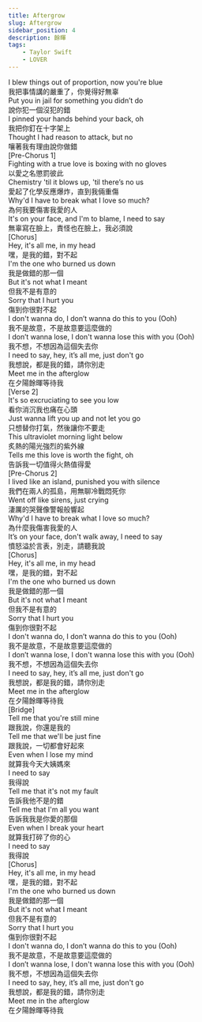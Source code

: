 ```yaml
---
title: Aftergrow
slug: Aftergrow
sidebar_position: 4
description: 餘暉
tags:
    - Taylor Swift
    - LOVER
---
```


I blew things out of proportion, now you're blue  
我把事情講的嚴重了，你覺得好無辜  
Put you in jail for something you didn’t do  
說你犯一個沒犯的錯  
I pinned your hands behind your back, oh  
我把你釘在十字架上  
Thought I had reason to attack, but no  
嚷著我有理由說你做錯  
[Pre-Chorus 1]  
Fighting with a true love is boxing with no gloves  
以愛之名懲罰彼此  
Chemistry 'til it blows up, 'til there’s no us  
愛起了化學反應爆炸，直到我倆重傷  
Why'd I have to break what I love so much?  
為何我要傷害我愛的人  
It's on your face, and I'm to blame, I need to say  
無辜寫在臉上，責怪也在臉上，我必須說  
[Chorus]  
Hey, it's all me, in my head  
嘿，是我的錯，對不起  
I'm the one who burned us down  
我是做錯的那一個  
But it's not what I meant  
但我不是有意的  
Sorry that I hurt you  
傷到你很對不起  
I don't wanna do, I don’t wanna do this to you (Ooh)  
我不是故意，不是故意要這麼做的  
I don’t wanna lose, I don't wanna lose this with you (Ooh)  
我不想，不想因為這個失去你  
I need to say, hey, it’s all me, just don't go  
我想說，都是我的錯，請你別走  
Meet me in the afterglow  
在夕陽餘暉等待我  
[Verse 2]  
It's so excruciating to see you low  
看你消沉我也痛在心頭  
Just wanna lift you up and not let you go  
只想替你打氣，然後讓你不要走  
This ultraviolet morning light below  
炙熱的陽光強烈的紫外線  
Tells me this love is worth the fight, oh  
告訴我一切值得火熱值得愛  
[Pre-Chorus 2]  
I lived like an island, punished you with silence  
我們在兩人的孤島，用無聊冷戰悶死你  
Went off like sirens, just crying  
淒厲的哭聲像警報般響起  
Why'd I have to break what I love so much?  
為什麼我傷害我愛的人  
It’s on your face, don't walk away, I need to say  
憤怒溢於言表，別走，請聽我說  
[Chorus]  
Hey, it's all me, in my head  
嘿，是我的錯，對不起  
I'm the one who burned us down  
我是做錯的那一個  
But it's not what I meant  
但我不是有意的  
Sorry that I hurt you  
傷到你很對不起  
I don't wanna do, I don’t wanna do this to you (Ooh)  
我不是故意，不是故意要這麼做的  
I don’t wanna lose, I don't wanna lose this with you (Ooh)  
我不想，不想因為這個失去你  
I need to say, hey, it’s all me, just don't go  
我想說，都是我的錯，請你別走  
Meet me in the afterglow  
在夕陽餘暉等待我  
[Bridge]  
Tell me that you're still mine  
跟我說，你還是我的  
Tell me that we'll be just fine  
跟我說，一切都會好起來  
Even when I lose my mind  
就算我今天大姨媽來  
I need to say  
我得說  
Tell me that it's not my fault  
告訴我他不是的錯  
Tell me that I'm all you want  
告訴我我是你愛的那個  
Even when I break your heart  
就算我打碎了你的心  
I need to say  
我得說  
[Chorus]  
Hey, it's all me, in my head  
嘿，是我的錯，對不起  
I'm the one who burned us down  
我是做錯的那一個  
But it's not what I meant  
但我不是有意的  
Sorry that I hurt you  
傷到你很對不起  
I don't wanna do, I don’t wanna do this to you (Ooh)  
我不是故意，不是故意要這麼做的  
I don’t wanna lose, I don't wanna lose this with you (Ooh)  
我不想，不想因為這個失去你  
I need to say, hey, it’s all me, just don't go  
我想說，都是我的錯，請你別走  
Meet me in the afterglow  
在夕陽餘暉等待我  
